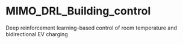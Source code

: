 # MIMO_DRL_Building_control
Deep reinforcement learning-based control of room temperature and bidirectional EV charging
